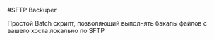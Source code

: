 #SFTP Backuper

Простой Batch скрипт, позволяющий выполнять бэкапы файлов с вашего хоста локально по SFTP